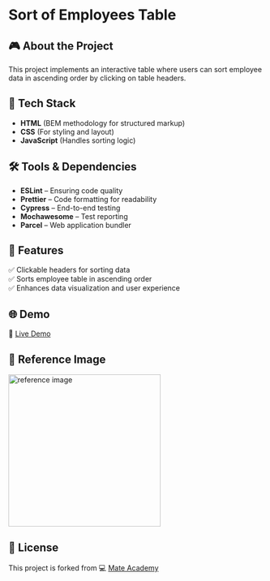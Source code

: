 # Sort of Employees Table

## 🎮 About the Project
This project implements an interactive table where users can sort employee data in ascending order by clicking on table headers.

## 🚀 Tech Stack
- **HTML** (BEM methodology for structured markup)
- **CSS** (For styling and layout)
- **JavaScript** (Handles sorting logic)

## 🛠️ Tools & Dependencies
- **ESLint** – Ensuring code quality  
- **Prettier** – Code formatting for readability  
- **Cypress** – End-to-end testing  
- **Mochawesome** – Test reporting  
- **Parcel** – Web application bundler  

## 📌 Features
✅ Clickable headers for sorting data  
✅ Sorts employee table in ascending order  
✅ Enhances data visualization and user experience  

## 🌐 Demo
🔗 [Live Demo](https://AndriiZakharenko.github.io/sort-table/)

## 📸 Reference Image  
<img src="./src/images/preview.png" alt="reference image" width="300px" />

## 📜 License
This project is forked from 💻 [Mate Academy](https://github.com/mate-academy/js_sort_table_DOM)
